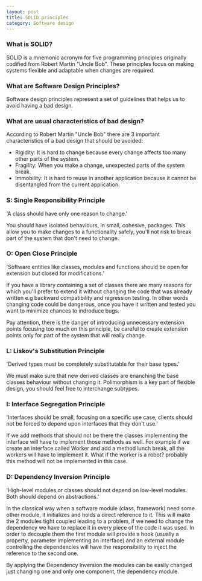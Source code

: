 ```yaml
---
layout: post
title: SOLID principles
category: Software design
---
```


### What is SOLID?

SOLID is a mnemonic acronym for five programming principles originally codified from Robert Martin "Uncle Bob". These principles focus on making systems flexible and adaptable when changes are required.

### What are Software Design Principles?

Software design principles represent a set of guidelines that helps us to avoid having a bad design.

### What are usual characteristics of bad design?

According to Robert Martin "Uncle Bob" there are 3 important characteristics of a bad design that should be avoided:

- Rigidity: It is hard to change because every change affects too many other parts of the system.
- Fragility: When you make a change, unexpected parts of the system break.
- Immobility: It is hard to reuse in another application because it cannot be disentangled from the current application.

### S: Single Responsibility Principle

'A class should have only one reason to change.'

You should have isolated behaviours, in small, cohesive, packages. This allow you to make changes to a functionality safely, you'll not risk to break part of the system that don't need to change.

### O: Open Close Principle

'Software entities like classes, modules and functions should be open for extension but closed for modifications.'

If you have a library containing a set of classes there are many reasons for which you'll prefer to extend it without changing the code that was already written e.g backward compatibility and regression testing. In other words changing code could be dangerous, once you have it written and tested you want to minimize chances to indroduce bugs. 

Pay attention, there is the danger of introducing unnecessary extension points focusing too much on this principle, be careful to create extension points only for part of the system that will really change.

### L: Liskov's Substitution Principle

'Derived types must be completely substitutable for their base types.'

We must make sure that new derived classes are enanching the base classes behaviour without changing it. Polimorphism is a key part of flexible design, you should feel free to interchange subtypes.

### I: Interface Segregation Principle

'Interfaces should be small, focusing on a specific use case, clients should not be forced to depend upon interfaces that they don't use.'

If we add methods that should not be there the classes implementing the interface will have to implement those methods as well. For example if we create an interface called Worker and add a method lunch break, all the workers will have to implement it. What if the worker is a robot? probably this method will not be implemented in this case.

### D: Dependency Inversion Principle

'High-level modules or classes should not depend on low-level modules. Both should depend on abstractions.'

In the classical way when a software module (class, framework) need some other module, it initializes and holds a direct reference to it. This will make the 2 modules tight coupled leading to a problem, if we need to change the dependency we have to replace it in every piece of the code it was used. In order to decouple them the first module will provide a hook (usually a property, parameter implementing an interface) and an external module controlling the dependencies will have the responsibility to inject the reference to the second one.

By applying the Dependency Inversion the modules can be easily changed just changing one and only one component, the dependency module. 
